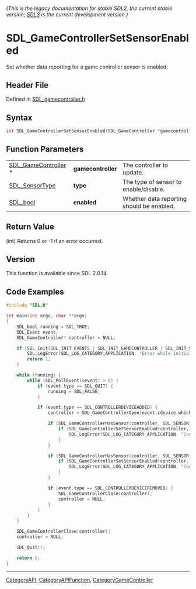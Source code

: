 ###### (This is the legacy documentation for stable SDL2, the current stable version; [SDL3](https://wiki.libsdl.org/SDL3/) is the current development version.)
# SDL_GameControllerSetSensorEnabled

Set whether data reporting for a game controller sensor is enabled.

## Header File

Defined in [SDL_gamecontroller.h](https://github.com/libsdl-org/SDL/blob/SDL2/include/SDL_gamecontroller.h)

## Syntax

```c
int SDL_GameControllerSetSensorEnabled(SDL_GameController *gamecontroller, SDL_SensorType type, SDL_bool enabled);
```

## Function Parameters

|                                            |                    |                                           |
| ------------------------------------------ | ------------------ | ----------------------------------------- |
| [SDL_GameController](SDL_GameController) * | **gamecontroller** | The controller to update.                 |
| [SDL_SensorType](SDL_SensorType)           | **type**           | The type of sensor to enable/disable.     |
| [SDL_bool](SDL_bool)                       | **enabled**        | Whether data reporting should be enabled. |

## Return Value

(int) Returns 0 or -1 if an error occurred.

## Version

This function is available since SDL 2.0.14.

## Code Examples

```c
#include "SDL.h"

int main(int argc, char **argv)
{
    SDL_bool running = SDL_TRUE;
    SDL_Event event;
    SDL_GameController* controller = NULL;

    if (SDL_Init(SDL_INIT_EVENTS | SDL_INIT_GAMECONTROLLER | SDL_INIT_SENSOR) < 0) {
        SDL_LogError(SDL_LOG_CATEGORY_APPLICATION, "Error while initializing SDL2 library : %s\n", SDL_GetError());
        return 1;
    }

    while (running) {
        while (SDL_PollEvent(&event) > 0) {
            if (event.type == SDL_QUIT) {
                running = SDL_FALSE;
            }

            if (event.type == SDL_CONTROLLERDEVICEADDED) {
                controller = SDL_GameControllerOpen(event.cdevice.which);

                if (SDL_GameControllerHasSensor(controller, SDL_SENSOR_GYRO)) {
                    if (SDL_GameControllerSetSensorEnabled(controller, SDL_SENSOR_GYRO, SDL_TRUE) < 0) {
                        SDL_LogError(SDL_LOG_CATEGORY_APPLICATION, "Couldn't enable controller's gyroscope.");
                    }
                }

                if (SDL_GameControllerHasSensor(controller, SDL_SENSOR_ACCEL)) {
                    if (SDL_GameControllerSetSensorEnabled(controller, SDL_SENSOR_ACCEL, SDL_TRUE) < 0) {
                        SDL_LogError(SDL_LOG_CATEGORY_APPLICATION, "Couldn't enable controller's accelerometer.");
                    }
                }

                if (event.type == SDL_CONTROLLERDEVICEREMOVED) {
                    SDL_GameControllerClose(controller);
                    controller = NULL;
                }
            }
        }
    }

    SDL_GameControllerClose(controller);
    controller = NULL;

    SDL_Quit();

    return 0;
}
```

----
[CategoryAPI](CategoryAPI), [CategoryAPIFunction](CategoryAPIFunction), [CategoryGameController](CategoryGameController)

